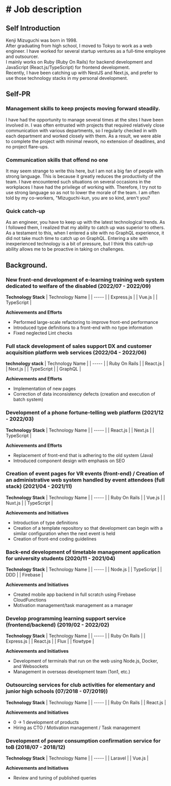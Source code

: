 # # Job description
## Self Introduction
Kenji Mizuguchi was born in 1998.  
After graduating from high school, I moved to Tokyo to work as a web engineer. I have worked for several startup ventures as a full-time employee and outsourcer.  
I mainly works on Ruby (Ruby On Rails) for backend development and JavaScript (React.js/TypeScript) for frontend development.  
Recently, I have been catching up with NestJS and Next.js, and prefer to use those technology stacks in my personal development.

## Self-PR
### Management skills to keep projects moving forward steadily.
I have had the opportunity to manage several times at the sites I have been involved in.
I was often entrusted with projects that required relatively close communication with various departments, so I regularly checked in with each department and worked closely with them.
As a result, we were able to complete the project with minimal rework, no extension of deadlines, and no project flare-ups.

### Communication skills that offend no one
It may seem strange to write this here, but I am not a big fan of people with strong language. This is because it greatly reduces the productivity of the team. I have encountered such situations on several occasions in the workplaces I have had the privilege of working with. Therefore, I try not to use strong language so as not to lower the morale of the team.
I am often told by my co-workers, "Mizuguchi-kun, you are so kind, aren't you?

### Quick catch-up
As an engineer, you have to keep up with the latest technological trends. As I followed them, I realized that my ability to catch up was superior to others. As a testament to this, when I entered a site with no GraphQL experience, it did not take much time to catch up on GraphQL.
Entering a site with inexperienced technology is a bit of pressure, but I think this catch-up ability allows me to be proactive in taking on challenges.


## Background.
### New front-end development of e-learning training web system dedicated to welfare of the disabled (2022/07 - 2022/09)
**Technology Stack**
| Technology Name |
| ----- |
| Express.js | 
| Vue.js |
| TypeScript |

**Achievements and Efforts**
- Performed large-scale refactoring to improve front-end performance
- Introduced type definitions to a front-end with no type information
- Fixed neglected Lint checks

### Full stack development of sales support DX and customer acquisition platform web services (2022/04 - 2022/06)
**technology stack**
| Technology Name |
| ----- |
| Ruby On Rails |
| React.js |
| Next.js |
| TypeScript |
| GraphQL |

**Achievements and Efforts**
- Implementation of new pages
- Correction of data inconsistency defects (creation and execution of batch system)

### Development of a phone fortune-telling web platform (2021/12 - 2022/03)
**Technology Stack**
| Technology Name |
| ----- |
| React.js |
| Next.js |
| TypeScript |

**Achievements and Efforts**
- Replacement of front-end that is adhering to the old system (Java)
- Introduced component design with emphasis on SEO

### Creation of event pages for VR events (front-end) / Creation of an administrative web system handled by event attendees (full stack) (2021/04 - 2021/11)
**Technology Stack**
| Technology Name |
| ----- |
| Ruby On Rails |
| Vue.js |
| Nuxt.js |
| TypeScript |

**Achievements and Initiatives**
- Introduction of type definitions
- Creation of a template repository so that development can begin with a similar configuration when the next event is held
- Creation of front-end coding guidelines

### Back-end development of timetable management application for university students (2020/11 - 2021/04)
**Technology Stack**
| Technology Name |
| ----- |
| Node.js |
| TypeScript |
| DDD |
| Firebase |

**Achievements and Initiatives**
- Created mobile app backend in full scratch using Firebase CloudFunctions
- Motivation management/task management as a manager

### Develop programming learning support service (frontend/backend) (2019/02 - 2022/02)
**Technology Stack**
| Technology Name |
| ----- |
| Ruby On Rails |
| Express.js |
| React.js |
| Flux |
| flowtype |

**Achievements and Initiatives**
- Development of terminals that run on the web using Node.js, Docker, and Websockets
- Management in overseas development team (1on1, etc.)

### Outsourcing services for club activities for elementary and junior high schools (07/2018 - 07/2019))
**Technology Stack**
| Technology Name |
| ----- |
| Ruby On Rails |
| React.js |

**Achievements and Initiatives**
- 0 → 1 development of products
- Hiring as CTO / Motivation management / Task management

### Development of power consumption confirmation service for toB (2018/07 - 2018/12)
**Technology Stack**
| Technology Name |
| ----- |
| Laravel |
| Vue.js |

**Achievements and Initiatives**
- Review and tuning of published queries
